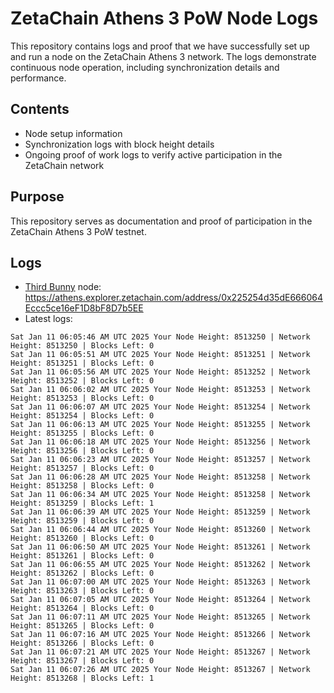 # ZetaChain Athens 3 PoW Node Logs
This repository contains logs and proof that we have successfully set up and run a node on the ZetaChain Athens 3 network. The logs demonstrate continuous node operation, including synchronization details and performance.

## Contents
- Node setup information
- Synchronization logs with block height details
- Ongoing proof of work logs to verify active participation in the ZetaChain network

## Purpose
This repository serves as documentation and proof of participation in the ZetaChain Athens 3 PoW testnet.

## Logs

- [Third Bunny](https://thirdbunny.xyz/) node: https://athens.explorer.zetachain.com/address/0x225254d35dE666064Eccc5ce16eF1D8bF8D7b5EE
- Latest logs:
```
Sat Jan 11 06:05:46 AM UTC 2025 Your Node Height: 8513250 | Network Height: 8513250 | Blocks Left: 0
Sat Jan 11 06:05:51 AM UTC 2025 Your Node Height: 8513251 | Network Height: 8513251 | Blocks Left: 0
Sat Jan 11 06:05:56 AM UTC 2025 Your Node Height: 8513252 | Network Height: 8513252 | Blocks Left: 0
Sat Jan 11 06:06:02 AM UTC 2025 Your Node Height: 8513253 | Network Height: 8513253 | Blocks Left: 0
Sat Jan 11 06:06:07 AM UTC 2025 Your Node Height: 8513254 | Network Height: 8513254 | Blocks Left: 0
Sat Jan 11 06:06:13 AM UTC 2025 Your Node Height: 8513255 | Network Height: 8513255 | Blocks Left: 0
Sat Jan 11 06:06:18 AM UTC 2025 Your Node Height: 8513256 | Network Height: 8513256 | Blocks Left: 0
Sat Jan 11 06:06:23 AM UTC 2025 Your Node Height: 8513257 | Network Height: 8513257 | Blocks Left: 0
Sat Jan 11 06:06:28 AM UTC 2025 Your Node Height: 8513258 | Network Height: 8513258 | Blocks Left: 0
Sat Jan 11 06:06:34 AM UTC 2025 Your Node Height: 8513258 | Network Height: 8513259 | Blocks Left: 1
Sat Jan 11 06:06:39 AM UTC 2025 Your Node Height: 8513259 | Network Height: 8513259 | Blocks Left: 0
Sat Jan 11 06:06:44 AM UTC 2025 Your Node Height: 8513260 | Network Height: 8513260 | Blocks Left: 0
Sat Jan 11 06:06:50 AM UTC 2025 Your Node Height: 8513261 | Network Height: 8513261 | Blocks Left: 0
Sat Jan 11 06:06:55 AM UTC 2025 Your Node Height: 8513262 | Network Height: 8513262 | Blocks Left: 0
Sat Jan 11 06:07:00 AM UTC 2025 Your Node Height: 8513263 | Network Height: 8513263 | Blocks Left: 0
Sat Jan 11 06:07:05 AM UTC 2025 Your Node Height: 8513264 | Network Height: 8513264 | Blocks Left: 0
Sat Jan 11 06:07:11 AM UTC 2025 Your Node Height: 8513265 | Network Height: 8513265 | Blocks Left: 0
Sat Jan 11 06:07:16 AM UTC 2025 Your Node Height: 8513266 | Network Height: 8513266 | Blocks Left: 0
Sat Jan 11 06:07:21 AM UTC 2025 Your Node Height: 8513267 | Network Height: 8513267 | Blocks Left: 0
Sat Jan 11 06:07:26 AM UTC 2025 Your Node Height: 8513267 | Network Height: 8513268 | Blocks Left: 1
```
